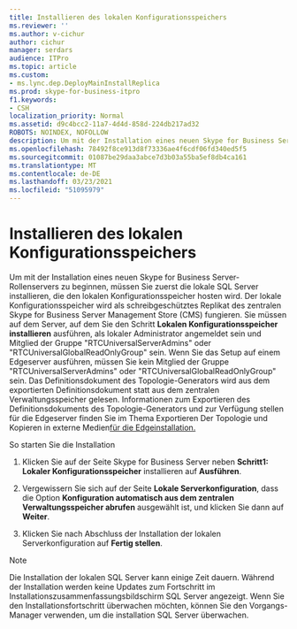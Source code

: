 ```yaml
---
title: Installieren des lokalen Konfigurationsspeichers
ms.reviewer: ''
ms.author: v-cichur
author: cichur
manager: serdars
audience: ITPro
ms.topic: article
ms.custom:
- ms.lync.dep.DeployMainInstallReplica
ms.prod: skype-for-business-itpro
f1.keywords:
- CSH
localization_priority: Normal
ms.assetid: d9c4bcc2-11a7-4d4d-858d-224db217ad32
ROBOTS: NOINDEX, NOFOLLOW
description: Um mit der Installation eines neuen Skype for Business Server-Rollenservers zu beginnen, müssen Sie zuerst die lokale SQL Server installieren, die den lokalen Konfigurationsspeicher hosten wird. Der lokale Konfigurationsspeicher wird als schreibgeschütztes Replikat des zentralen Skype for Business Server Management Store (CMS) fungieren.
ms.openlocfilehash: 78492f8ce913d8f73336ae4f6cdf06fd340ed5f5
ms.sourcegitcommit: 01087be29daa3abce7d3b03a55ba5ef8db4ca161
ms.translationtype: MT
ms.contentlocale: de-DE
ms.lasthandoff: 03/23/2021
ms.locfileid: "51095979"
---
```

# <a name="install-local-configuration-store"></a>Installieren des lokalen Konfigurationsspeichers

Um mit der Installation eines neuen Skype for Business Server-Rollenservers zu beginnen, müssen Sie zuerst die lokale SQL Server installieren, die den lokalen Konfigurationsspeicher hosten wird. Der lokale Konfigurationsspeicher wird als schreibgeschütztes Replikat des zentralen Skype for Business Server Management Store (CMS) fungieren. Sie müssen auf dem Server, auf dem Sie den Schritt **Lokalen Konfigurationsspeicher installieren** ausführen, als lokaler Administrator angemeldet sein und Mitglied der Gruppe "RTCUniversalServerAdmins" oder "RTCUniversalGlobalReadOnlyGroup" sein. Wenn Sie das Setup auf einem Edgeserver ausführen, müssen Sie kein Mitglied der Gruppe "RTCUniversalServerAdmins" oder "RTCUniversalGlobalReadOnlyGroup" sein. Das Definitionsdokument des Topologie-Generators wird aus dem exportierten Definitionsdokument statt aus dem zentralen Verwaltungsspeicher gelesen. Informationen zum Exportieren des Definitionsdokuments des Topologie-Generators und zur Verfügung stellen für die Edgeserver finden Sie im Thema Exportieren Der Topologie und Kopieren in externe Medien[für die Edgeinstallation.](/previous-versions/office/lync-server-2013/lync-server-2013-export-your-topology-and-copy-it-to-external-media-for-edge-installation)

So starten Sie die Installation

1. Klicken Sie auf der Seite Skype for Business Server neben **Schritt1: Lokaler Konfigurationsspeicher** installieren auf **Ausführen**.

2. Vergewissern Sie sich auf der Seite **Lokale Serverkonfiguration**, dass die Option **Konfiguration automatisch aus dem zentralen Verwaltungsspeicher abrufen** ausgewählt ist, und klicken Sie dann auf **Weiter**.

3. Klicken Sie nach Abschluss der Installation der lokalen Serverkonfiguration auf **Fertig stellen**.

> [!NOTE]
> Die Installation der lokalen SQL Server kann einige Zeit dauern. Während der Installation werden keine Updates zum Fortschritt im Installationszusammenfassungsbildschirm SQL Server angezeigt. Wenn Sie den Installationsfortschritt überwachen möchten, können Sie den Vorgangs-Manager verwenden, um die installation SQL Server überwachen.